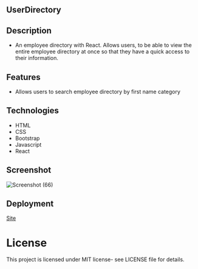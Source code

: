 ## UserDirectory

## Description

- An employee directory with React. Allows users, to be able to view the entire employee directory at once so that they have a quick access to their information.

## Features

- Allows users to search employee directory by first name category

## Technologies

- HTML
- CSS
- Bootstrap
- Javascript
- React

## Screenshot

![Screenshot (66)](https://user-images.githubusercontent.com/71462708/112740651-8b29f000-8f4c-11eb-8268-ed574d791290.png)

## Deployment

[Site](https://antonneturner.github.io/UserDirectory/)

# License

This project is licensed under MIT license- see LICENSE file for details.
